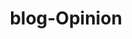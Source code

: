 ---
layout: blog-by-tag
title: blog-Opinion
permalink: blog/tag/opinion/
colour: aqua
category: opinion
---